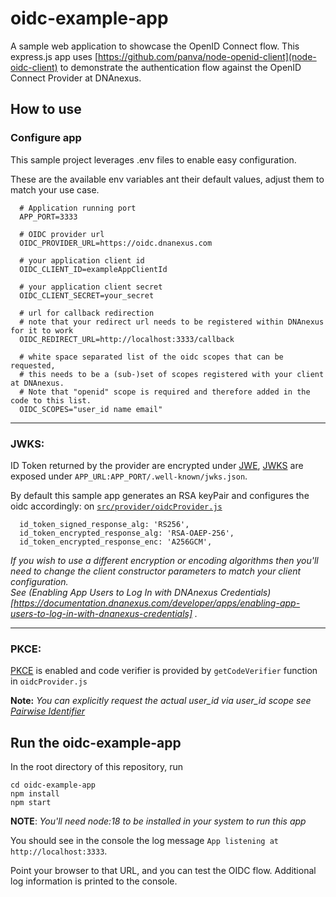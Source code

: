 # oidc-example-app
A sample web application to showcase the OpenID Connect flow.
This express.js app uses [https://github.com/panva/node-openid-client](node-oidc-client) to demonstrate the authentication flow against the OpenID Connect Provider at DNAnexus.

## How to use

### Configure app
This sample project leverages .env files to enable easy configuration.

These are the available env variables ant their default values, adjust them to match your use case.

``` 
  # Application running port
  APP_PORT=3333

  # OIDC provider url  
  OIDC_PROVIDER_URL=https://oidc.dnanexus.com
  
  # your application client id
  OIDC_CLIENT_ID=exampleAppClientId
  
  # your application client secret
  OIDC_CLIENT_SECRET=your_secret
  
  # url for callback redirection
  # note that your redirect url needs to be registered within DNAnexus for it to work
  OIDC_REDIRECT_URL=http://localhost:3333/callback
  
  # white space separated list of the oidc scopes that can be requested,
  # this needs to be a (sub-)set of scopes registered with your client at DNAnexus.
  # Note that "openid" scope is required and therefore added in the code to this list.
  OIDC_SCOPES="user_id name email"
```
----------

### JWKS:
ID Token returned by the provider are encrypted under [JWE](https://www.rfc-editor.org/rfc/rfc7516.html), 
[JWKS](https://datatracker.ietf.org/doc/html/rfc7517) are exposed under `APP_URL:APP_PORT/.well-known/jwks.json`.

By default this sample app generates an RSA keyPair and configures the oidc accordingly:
on [`src/provider/oidcProvider.js`](https://github.com/dnanexus/oidc-example-app/blob/d65611fe0f8dd3f61c7a95d9984388fab0348d3e/src/providers/oidcProvider.js#L28)
```
  id_token_signed_response_alg: 'RS256',
  id_token_encrypted_response_alg: 'RSA-OAEP-256',
  id_token_encrypted_response_enc: 'A256GCM',
```
  *If you wish to use a different encryption or encoding algorithms then you'll need to change the client constructor parameters to match your client configuration.<br/>
  See (Enabling App Users to Log In with DNAnexus Credentials)[https://documentation.dnanexus.com/developer/apps/enabling-app-users-to-log-in-with-dnanexus-credentials] .*
  



----

 ### PKCE:

[PKCE](https://datatracker.ietf.org/doc/html/rfc7636) is enabled and code verifier is provided by 
`getCodeVerifier` function in `oidcProvider.js`

**Note:** *You can explicitly request the actual user_id via user_id scope see [Pairwise Identifier](https://openid.net/specs/openid-connect-core-1_0.html#PairwiseAlg)*

## Run the oidc-example-app

In the root directory of this repository, run

```
cd oidc-example-app
npm install
npm start
```
**NOTE**: *You'll need node:18 to be installed in your system to run this app*

You should see in the console the log message `App listening at http://localhost:3333`.

Point your browser to that URL, and you can test the OIDC flow. Additional log information is printed to the console.

